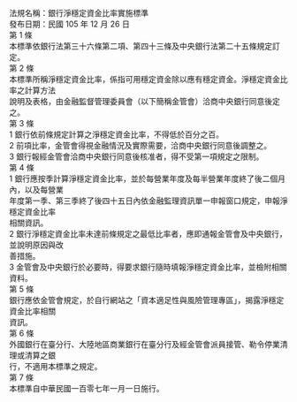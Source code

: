 法規名稱：銀行淨穩定資金比率實施標準  
發布日期：民國 105 年 12 月 26 日  
第 1 條  
本標準依銀行法第三十六條第二項、第四十三條及中央銀行法第二十五條規定訂定。  
第 2 條  
本標準所稱淨穩定資金比率，係指可用穩定資金除以應有穩定資金。淨穩定資金比率之計算方法  
說明及表格，由金融監督管理委員會（以下簡稱金管會）洽商中央銀行同意後定之。  
第 3 條  
1 銀行依前條規定計算之淨穩定資金比率，不得低於百分之百。  
2 前項比率，金管會得視金融情況及實際需要，洽商中央銀行同意後調整之。  
3 銀行報經金管會洽商中央銀行同意後核准者，得不受第一項規定之限制。  
第 4 條  
1 銀行應按季計算淨穩定資金比率，並於每營業年度及每半營業年度終了後二個月內，以及每營業  
年度第一季、第三季終了後四十五日內依金融監理資訊單一申報窗口規定，申報淨穩定資金比率  
相關資訊。  
2 銀行淨穩定資金比率未達前條規定之最低比率者，應即通報金管會及中央銀行，並說明原因與改  
善措施。  
3 金管會及中央銀行於必要時，得要求銀行隨時填報淨穩定資金比率，並檢附相關資料。  
第 5 條  
銀行應依金管會規定，於自行網站之「資本適足性與風險管理專區」，揭露淨穩定資金比率相關  
資訊。  
第 6 條  
外國銀行在臺分行、大陸地區商業銀行在臺分行及經金管會派員接管、勒令停業清理或清算之銀  
行，不適用本標準之規定。  
第 7 條  
本標準自中華民國一百零七年一月一日施行。  


